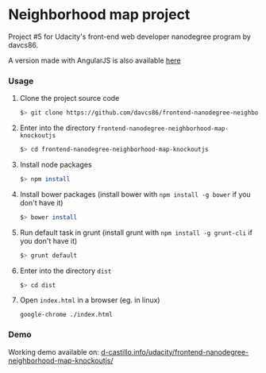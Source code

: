 # Neighborhood map project
Project #5 for Udacity's front-end web developer nanodegree program by davcs86.

A version made with AngularJS is also available [here](http://d-castillo.info/udacity/frontend-nanodegree-neighborhood-map/)

### Usage

1. Clone the project source code

    ```bash
    $> git clone https://github.com/davcs86/frontend-nanodegree-neighborhood-map-knockoutjs.git
    ```

1. Enter into the directory `frontend-nanodegree-neighborhood-map-knockoutjs`

    ```bash
    $> cd frontend-nanodegree-neighborhood-map-knockoutjs
    ```

1. Install node packages

    ```bash
    $> npm install
    ```

1. Install bower packages (install bower with `npm install -g bower` if you don't have it)

    ```bash
    $> bower install
    ```

1. Run default task in grunt (install grunt with `npm install -g grunt-cli` if you don't have it)

    ```bash
    $> grunt default
    ```

1. Enter into the directory `dist`

    ```bash
    $> cd dist
    ```

1. Open `index.html` in a browser (eg. in linux)
    ```
    google-chrome ./index.html
    ```

### Demo

Working demo available on: [d-castillo.info/udacity/frontend-nanodegree-neighborhood-map-knockoutjs/](http://d-castillo.info/udacity/frontend-nanodegree-neighborhood-map-knockoutjs/)
